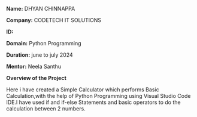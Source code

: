 **Name:**
DHYAN CHINNAPPA

**Company:**
CODETECH IT SOLUTIONS

**ID:**

**Domain:**
Python Programming

**Duration:**
june to july 2024

**Mentor:**
Neela Santhu


**Overview of the Project**

Here i have created a Simple Calculator which performs Basic Calculation,with the help of Python Programming using Visual Studio Code IDE.I have used if and if-else Statements and basic operators to do the calculation between 2 numbers.   
